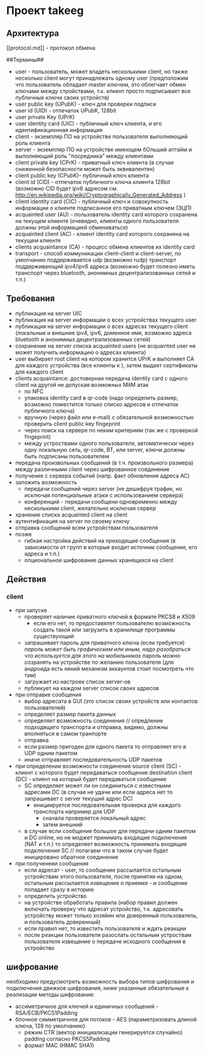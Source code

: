 # Проект takeeg #

## Архитектура ##

[[protocol.md]] - протокол обмена

##Термины##

* user - пользователь, может владеть несколькими client, но также несколько client могут принадлежать одному user (предположим что пользователь обладает master ключем, это облегчает обмен ключами между стройствами, т.к. клиент просто подписывает все публичные ключи своих устройств)
* user public key (UPubK) - ключ для проверки подписи
* user id (UID) - отпечаток UPubK, 128bit
* user private Key (UPrK)
* user identity card (UIC) - публичный ключ клиента, и его идентификационная информация
* client - экземпляр ПО на устройстве пользователя выполняющий роль клиента
* server - экземпляр ПО на устройстве имеющем бОльший аптайм и выполняющий роль "посредника" между клиентами
* client private key (CPrK) - приватный ключ клиента (в случае сниженной безопасности может быть эквивалентен)
* client public key (CPubK)- публичный ключ клиента
* client id (CID) - отпечаток публичного ключа клиента 128bit (возможно CID будет ipv6 адресом см. http://en.wikipedia.org/wiki/Cryptographically_Generated_Address )
* client identity card (СIC) - публичный ключ и совокупность информации о клиенте подписанное его приватным ключем (ЭЦП)
* acquainted user (AU) - пользователь identity card которого сохранена на текущем клиенте (очевидно, клиенты одного пользователя должны этой информацией обмениваться)
* acquainted client (AC) - клиент identity card которого сохранена на текущем клиенте
* clients acquaintance (CA) - процесс обмена клиентов их identity card
* transport - способ коммуникации client-client и client-server, по умолчанию поддерживается udp (возможно rudp) транспорт поддерживающий ipv4/ipv6 адреса (возможно будет полезно иметь транспорт через bluetooth, анонимных децентрализованных сетей и т.п.)

## Требования ##

* публикация на server UIC
* публикация на server информации о всех устройствах текущего user
* публикация на server информации о всех адресах текущего client (локальные и внешние ipv4, ipv6, доменное имя, возможно адреса bluetooth и анонимных децентрализованных сетей)
* сохранение на server списка acquainted users (не acquainted user не может получить информацию о адресах клиента)
* user выбирает root client на котором хранится UPrK и выполняет CA для каждого устройства (все клиенты к ), затем выдает сертификаты для каждого client
* clients acquaintance: достоверная передача identity card с одного client на другой не допуская возможных MitM атак 
    * по NFC
    * упаковка identity card в qr-code (надо определить размер, возможно поместится только списко адресов и отпечаток публичного ключа)
    * вручную (через файл или e-mail) c обязательной возможностью проверить client public key fingeprint
    * через поиск на сервере по неким критериям (так же с проверкой fingeprint)
    * между устроствами одного пользователя, автоматически через одну локальную сеть, qr-code, BT, или server, ключи _должны_ быть подписаны пользователем
* передача произвольных сообщений (в т.ч. произвольного размера) между различными client через шифрованное соединение
* получение с сервера событий (напр. факт обновления адреса AC)
* заложить возможность 
    * передачи сообщений через server (не дешифруя трафик, но исключая потенциальные атаки с использованием сервера)
    * конференций - передачи сообщени одновременно между несколькими client, желательно исключая сервер
* хранение списка acquainted client на client
* аутентификация на server по своему ключу
* отправка сообщений всем устройствам пользователя
* позже
    * гибкая настройка действий на приходящие сообщения (в зависимости от групп в которые входит источник сообщения, его адреса и т.п.)
    * опциональное шифрование данных хранящихся на client

## Действия ##

### client ###
- при запуске
  - проверяет наличие приватного ключей в формате PKCS8 и X509
    - если его нет, то предоставялет пользователю возможность создать такой или загрузить в хранилище программы существующий
  - запрашивает пароль для приватного ключа (если требуется)
    _пароль может быть графическим или иным, надо разобраться что используется для этого на мобильниках_
    пароль можно созранять на устройстве по желанию пользователя (для андроида есть некий механизм аккаунтов стоит посмотреть что там)
  - загружает из настроек список server-ов
  - публикует на каждом server список своих адресов
- при отправке сообщения
  - выбор адресата в GUI (это список своих устройств или контактов пользователей)
  - определяет размер пакета данных
  - определяет возможность соединения // опредление подходящего транспорта и отправка, видимо, должны вполняться в самом транпорте
  - отправка
   - если размер пригоден для одного пакета то отправляет его в UDP одним пакетом
   - иначе отправляет последовательность UDP пакетов
- при определении возможности соединения
  source client (SC) - клиент с которого будет передаваться сообщение
  destination client (DC) - клиент на который будет передаваться сообщение
    - SC определяет может ли он соединиться с известными адресами DC (в случае не удачи или если адреса нет то запрашивает с server текущий адрес DC)
       - инициируется последовательная проверка для каждого транспорта
         например для UDP
          - сначала проверяется локальный адрес
          - затем внешний
  - в случае если сообщение большое для передачи одним пакетом и DC online, но не моджет принимать входящие подключения (NAT и т.п.) 
    то определяет возможность принимать входящие подключения SC
    // полагаем что в таком случае будет иницировано обратное соединение
- при полученеии сообщения
  - если адресат - user, то сообщение рассылается остальным устройствам этого пользователя, после принятия на одном, остальным рассылается извещение о приемке - и сообщение попадает сразу в историю
  - определить устройство
  - на устройстве обработать правила (набор правил должен включать проверку что адресат устройство, т.к. адресовать устройству может только хозяйин или доверенный пользователь, и пользователь доверенный)
  - если правил нет, то известить пользователя и ждать реакции
  - после реакции пользователя разослать остальным устроствам пользователя извещение о передаче исходного сообщения в устройство


## шифрование ##

необходимо предусмотреть возможность выбора типов шифрования и подключения движков шифрования,
ниже указанные обязательные к реализации методы шифрования:

 - ассиметричное для ключей и единичных сообщений - RSA/ECB/PKCS1Padding
 - блочное симметричное для потоков - AES (параметризовать длиной ключа, 128 по умолчанию)
    - режим CTR (вектор инициализации генерируется случайно) padding согласно PKCS5Padding
    - формат MAC (HMAC SHA1)